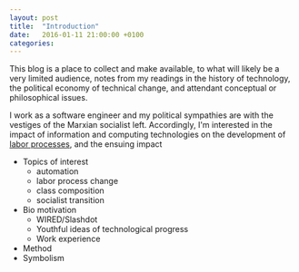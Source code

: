 ```yaml
---
layout: post
title:  "Introduction"
date:   2016-01-11 21:00:00 +0100
categories:
---
```


This blog is a place to collect and make available, to what will likely be a very limited audience, notes from my readings in the history of technology, the political economy of technical change, and attendant conceptual or philosophical issues.

I work as a software engineer and my political sympathies are with the vestiges of the Marxian socialist left. Accordingly, I'm interested in the impact of information and computing technologies on the development of [labor processes](https://en.wikipedia.org/wiki/Labor_process_theory), and the ensuing impact

- Topics of interest
  - automation
  - labor process change
  - class composition
  - socialist transition
- Bio motivation
  - WIRED/Slashdot
  - Youthful ideas of technological progress
  - Work experience
- Method
- Symbolism
